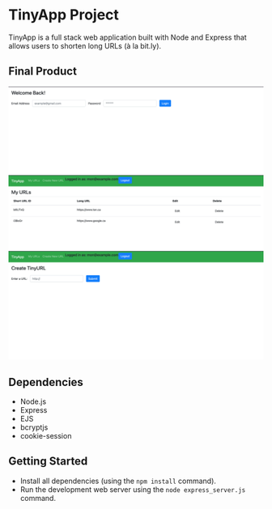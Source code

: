 # TinyApp Project

TinyApp is a full stack web application built with Node and Express that allows users to shorten long URLs (à la bit.ly).

## Final Product

!["screenshot of the login page"](https://github.com/p-gupta98/tinyapp/blob/main/docs/login.png?raw=true)
!["screenshot of the urls home page"](https://github.com/p-gupta98/tinyapp/blob/main/docs/urls_page.png?raw=true)
!["screenshot of the new urls page"](https://github.com/p-gupta98/tinyapp/blob/main/docs/urls_new.png?raw=true)

## Dependencies

- Node.js
- Express
- EJS
- bcryptjs
- cookie-session

## Getting Started

- Install all dependencies (using the `npm install` command).
- Run the development web server using the `node express_server.js` command.

